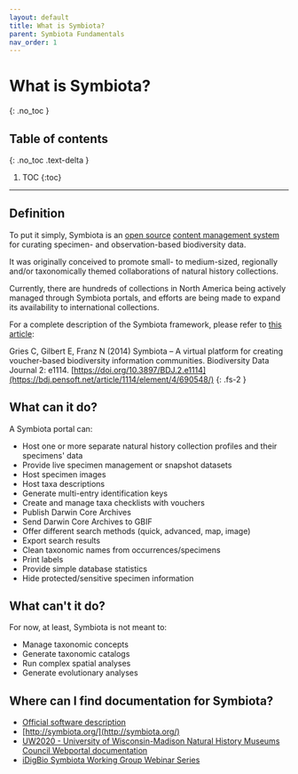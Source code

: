 ```yaml
---
layout: default
title: What is Symbiota?
parent: Symbiota Fundamentals
nav_order: 1
---
```


# What is Symbiota?
{: .no_toc }

## Table of contents
{: .no_toc .text-delta }

1. TOC
{:toc}

---

## Definition

To put it simply, Symbiota is an [open source](https://opensource.com/resources/what-open-source) [content management system](https://en.wikipedia.org/wiki/Content_management_system) for curating specimen- and observation-based biodiversity data.

It was originally conceived to promote small- to medium-sized, regionally and/or taxonomically themed collaborations of natural history collections.

Currently, there are hundreds of collections in North America being actively managed through Symbiota portals, and efforts are being made to expand its availability to international collections.

For a complete description of the Symbiota framework, please refer to [this article](https://bdj.pensoft.net/article/1114/element/4/690548//): 

Gries C, Gilbert E, Franz N (2014) Symbiota – A virtual platform for creating voucher-based biodiversity information communities. Biodiversity Data Journal 2: e1114. [https://doi.org/10.3897/BDJ.2.e1114](https://bdj.pensoft.net/article/1114/element/4/690548/)
{: .fs-2 }

## What can it do?

A Symbiota portal can:

- Host one or more separate natural history collection profiles and their specimens' data
- Provide live specimen management or snapshot datasets
- Host specimen images
- Host taxa descriptions
- Generate multi-entry identification keys
- Create and manage taxa checklists with vouchers
- Publish Darwin Core Archives 
- Send Darwin Core Archives to GBIF
- Offer different search methods (quick, advanced, map, image)
- Export search results
- Clean taxonomic names from occurrences/specimens
- Print labels
- Provide simple database statistics
- Hide protected/sensitive specimen information

## What can't it do?

For now, at least, Symbiota is not meant to:

- Manage taxonomic concepts
- Generate taxonomic catalogs
- Run complex spatial analyses
- Generate evolutionary analyses

## Where can I find documentation for Symbiota?

- [Official software description](https://bdj.pensoft.net/article/1114/element/4/690548/)
- [http://symbiota.org/](http://symbiota.org/)
- [UW2020 - University of Wisconsin-Madison Natural History Museums Council Webportal documentation](https://arbolitoloco.github.io/uw2020/)
- [iDigBio Symbiota Working Group Webinar Series](https://www.idigbio.org/wiki/index.php/SWG_Webinar_Series)

